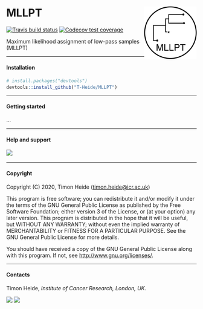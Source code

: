 # MLLPT <img src='man/figures/logo.png' align="right" height="139" />
<!-- badges: start -->
[![Travis build status](https://travis-ci.com/T-Heide/MLLPT.svg?token=cqqKUEunNazVxSmjTbrG&branch=master)](https://travis-ci.com/T-Heide/MLLPT)
[![Codecov test coverage](https://codecov.io/gh/T-Heide/MLLPT/branch/master/graph/badge.svg?token=1M0X8H2FRY)](https://codecov.io/gh/T-Heide/MLLPT?branch=master)
<!-- badges: end -->

Maximum likelihood assignment of low-pass samples (MLLPT)

-----

#### Installation

``` r
# install.packages("devtools")
devtools::install_github("T-Heide/MLLPT")
```
-----

#### Getting started

...

-----

#### Help and support

[![](https://img.shields.io/badge/GitHub%20Pages-https://t--heide.github.io/MLLPT/-informational)](https://t-heide.github.io/MLLPT/)

-----

#### Copyright

Copyright (C) 2020, Timon Heide (timon.heide@icr.ac.uk)

This program is free software; you can redistribute it and/or modify
it under the terms of the GNU General Public License as published by
the Free Software Foundation; either version 3 of the License, or
(at your option) any later version.
This program is distributed in the hope that it will be useful,
but WITHOUT ANY WARRANTY; without even the implied warranty of
MERCHANTABILITY or FITNESS FOR A PARTICULAR PURPOSE.  See the
GNU General Public License for more details.

You should have received a copy of the GNU General Public License
along with this program. If not, see http://www.gnu.org/licenses/.

-----

#### Contacts

Timon Heide, _Institute of Cancer Research, London, UK_.

[![](https://img.shields.io/badge/Email-timon.heide@icr.ac.uk-informational.svg?style=social)](mailto:timon.heide@icr.ac.uk)
[![](https://img.shields.io/badge/Github-T--Heide-informational.svg?style=social&logo=GitHub)](https://github.com/T-Heide)

